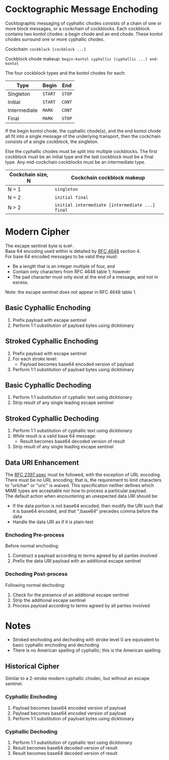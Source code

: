 # Cocktographic Message Enchoding

Cocktographic messaging of cyphallic chodes consists of a chain of one or
more block messages, or a cockchain of cockblocks. Each cockblock contains
two kontol chodes: a begin chode and an end chode. These kontol chodes
surround one or more cyphallic chodes.

Cockchain: `cockblock [cockblock ...]`

Cockblock chode makeup: `begin-kontol cyphallic [cyphallic ...] end-kontol`

The four cockblock types and the kontol chodes for each:

Type | Begin | End
---- | ----- | ---
Singleton | `START` | `STOP`
Initial | `START` | `CONT`
Intermediate | `MARK` | `CONT`
Final | `MARK` | `STOP`

If the begin kontol chode, the cyphallic chode(s), and the end kontol chode
all fit into a single message of the underlying transport, then the cockchain
consists of a single cockblock, the singleton.

Else the cyphallic chodes must be split into multiple cockblocks. The first
cockblock must be an initial type and the last cockblock must be a final
type. Any mid-cockchain cockblocks must be an intermediate type.

Cockchain size, N | Cockchain cockblock makeup
----------------- | --------------------------
N = 1 | `singleton`
N = 2 | `initial final`
N > 2 | `initial intermediate [intermediate ...] final`

# Modern Cipher

The escape sentinel byte is `0x0F`.  
Base 64 encoding used within is detailed by
[RFC 4648](http://doi.org/10.17487/rfc4648) section 4.  
For base 64 encoded messages to be valid they must:
* Be a length that is an integer multiple of four, and
* Contain only characters from RFC 4648 table 1; however
* The pad character must only exist at the end of a message,
and not in excess.

Note: the escape sentinel does not appear in RFC 4648 table 1.

## Basic Cyphallic Enchoding
1. Prefix payload with escape sentinel
1. Perform 1:1 substitution of payload bytes using dicktionary

## Stroked Cyphallic Enchoding
1. Prefix payload with escape sentinel
1. For each stroke level:
   - Payload becomes base64 encoded version of payload
1. Perform 1:1 substitution of payload bytes using dicktionary

## Basic Cyphallic Dechoding
1. Perform 1:1 substitution of cyphallic text using dicktionary
1. Strip result of any single leading escape sentinel

## Stroked Cyphallic Dechoding
1. Perform 1:1 substitution of cyphallic text using dicktionary
1. While result is a valid base 64 message:
   - Result becomes base64 decoded version of result
1. Strip result of any single leading escape sentinel

## Data URI Enhancement
The [RFC 2397 spec](http://doi.org/10.17487/rfc2397) must be followed, with
the exception of URL encoding. There must be no URL encoding; that is, the
requirement to limit characters to "urlchar" or "uric" is waived. This
specification neither defines which MIME types are acceptable nor how to
process a particular payload.  
The default action when encountering an unexpected data URI should be:
* If the data portion is not base64 encoded, then modify the URI such that
it is base64 encoded, and that ";base64" precedes comma before the data
* Handle the data URI as if it is plain-text

### Enchoding Pre-process
Before normal enchoding:
1. Construct a payload according to terms agreed by all parties involved
1. Prefix the data URI payload with an additional escape sentinel

### Dechoding Post-process
Following normal dechoding:
1. Check for the presence of an additional escape sentinel
1. Strip the additional escape sentinel
1. Process payload according to terms agreed by all parties involved

# Notes

* Stroked enchoding and dechoding with stroke level 0 are equivalent to
basic cyphallic enchoding and dechoding
* There is no American spelling of cyphallic; this is the American spelling

## Historical Cipher

Similar to a 2-stroke modern cyphallic chodec, but without an escape sentinel.

### Cyphallic Enchoding
1. Payload becomes base64 encoded version of payload
1. Payload becomes base64 encoded version of payload
1. Perform 1:1 substitution of payload bytes using dicktionary

### Cyphallic Dechoding
1. Perform 1:1 substitution of cyphallic text using dicktionary
1. Result becomes base64 decoded version of result
1. Result becomes base64 decoded version of result
